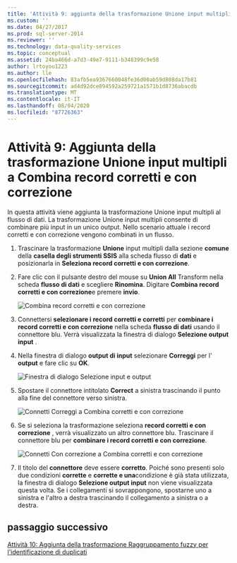 ```yaml
---
title: 'Attività 9: aggiunta della trasformazione Unione input multipli per combinare record corretti e con correzione | Microsoft Docs'
ms.custom: ''
ms.date: 04/27/2017
ms.prod: sql-server-2014
ms.reviewer: ''
ms.technology: data-quality-services
ms.topic: conceptual
ms.assetid: 24ba466d-a7d3-49e7-9111-b348399c9e58
author: lrtoyou1223
ms.author: lle
ms.openlocfilehash: 83afb5ea9367660048fe36d00ab59d808da17b81
ms.sourcegitcommit: ad4d92dce894592a259721a1571b1d8736abacdb
ms.translationtype: MT
ms.contentlocale: it-IT
ms.lasthandoff: 08/04/2020
ms.locfileid: "87726363"
---
```

# <a name="task-9-adding-union-all-transform-to-combine-correct-and-corrected-records"></a>Attività 9: Aggiunta della trasformazione Unione input multipli a Combina record corretti e con correzione
  In questa attività viene aggiunta la trasformazione Unione input multipli al flusso di dati. La trasformazione Unione input multipli consente di combinare più input in un unico output. Nello scenario attuale i record corretti e con correzione vengono combinati in un flusso.  
  
1.  Trascinare la trasformazione **Unione** input multipli dalla sezione **comune** della **casella degli strumenti SSIS** alla scheda flusso di **dati** e posizionarla in **Seleziona record corretti e con correzione**.  
  
2.  Fare clic con il pulsante destro del mouse su **Union All** Transform nella scheda **flusso di dati** e scegliere **Rinomina**. Digitare **Combina record corretti e con correzione**e premere **invio**.  
  
     ![Combina record corretti e con correzione](../../2014/tutorials/media/et-addinguattocombinecacrecords-01.jpg "Combina record corretti e con correzione")  
  
3.  Connettersi **selezionare i record corretti e corretti** per **combinare i record corretti e con correzione** nella scheda **flusso di dati** usando il connettore blu. Verrà visualizzata la finestra di dialogo **Selezione output input** .  
  
4.  Nella finestra di dialogo **output di input** selezionare **Correggi** per l' **output** e fare clic su **OK**.  
  
     ![Finestra di dialogo Selezione input e output](../../2014/tutorials/media/et-addinguattocombinecacrecords-02.jpg "Finestra di dialogo Selezione input e output")  
  
5.  Spostare il connettore intitolato **Correct** a sinistra trascinando il punto alla fine del connettore verso sinistra.  
  
     ![Connetti Correggi a Combina corretti e con correzione](../../2014/tutorials/media/et-addinguattocombinecacrecords-03.jpg "Connetti Correggi a Combina corretti e con correzione")  
  
6.  Se si seleziona la trasformazione seleziona **record corretti e con correzione** , verrà visualizzato un altro connettore blu. Trascinare il connettore blu per **combinare i record corretti e con correzione**.  
  
     ![Connetti Con correzione a Combina corretti e con correzione](../../2014/tutorials/media/et-addinguattocombinecacrecords-04.jpg "Connetti Con correzione a Combina corretti e con correzione")  
  
7.  Il titolo del **connettore** deve essere **corretto**. Poiché sono presenti solo due condizioni **corrette** e **corrette e una**condizione è già stata utilizzata, la finestra di dialogo **Selezione output input** non viene visualizzata questa volta. Se i collegamenti si sovrappongono, spostarne uno a sinistra e l'altro a destra trascinando il collegamento a sinistra o a destra.  
  
## <a name="next-step"></a>passaggio successivo  
 [Attività 10: Aggiunta della trasformazione Raggruppamento fuzzy per l'identificazione di duplicati](../../2014/tutorials/task-10-adding-fuzzy-group-transform-to-identify-duplicates.md)  
  
  
